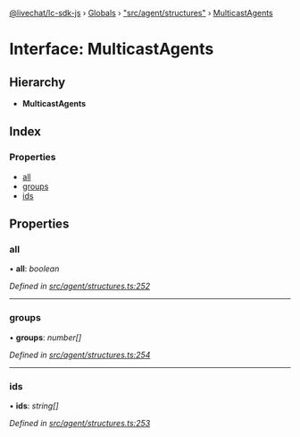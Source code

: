 [@livechat/lc-sdk-js](../README.md) › [Globals](../globals.md) › ["src/agent/structures"](../modules/_src_agent_structures_.md) › [MulticastAgents](_src_agent_structures_.multicastagents.md)

# Interface: MulticastAgents

## Hierarchy

* **MulticastAgents**

## Index

### Properties

* [all](_src_agent_structures_.multicastagents.md#all)
* [groups](_src_agent_structures_.multicastagents.md#groups)
* [ids](_src_agent_structures_.multicastagents.md#ids)

## Properties

###  all

• **all**: *boolean*

*Defined in [src/agent/structures.ts:252](https://github.com/livechat/lc-sdk-js/blob/aff69b2/src/agent/structures.ts#L252)*

___

###  groups

• **groups**: *number[]*

*Defined in [src/agent/structures.ts:254](https://github.com/livechat/lc-sdk-js/blob/aff69b2/src/agent/structures.ts#L254)*

___

###  ids

• **ids**: *string[]*

*Defined in [src/agent/structures.ts:253](https://github.com/livechat/lc-sdk-js/blob/aff69b2/src/agent/structures.ts#L253)*
